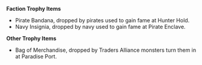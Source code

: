 ---
---
**Faction Trophy Items**

*   Pirate Bandana, dropped by pirates used to gain fame at Hunter Hold.
*   Navy Insignia, dropped by navy used to gain fame at Pirate Enclave.

**Other Trophy Items**

*   Bag of Merchandise, dropped by Traders Alliance monsters turn them in at Paradise Port.